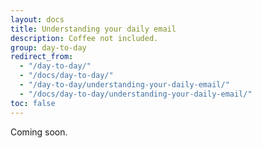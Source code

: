 ```yaml
---
layout: docs
title: Understanding your daily email
description: Coffee not included.
group: day-to-day
redirect_from:
  - "/day-to-day/"
  - "/docs/day-to-day/"
  - "/day-to-day/understanding-your-daily-email/"
  - "/docs/day-to-day/understanding-your-daily-email/"
toc: false
---
```


Coming soon.